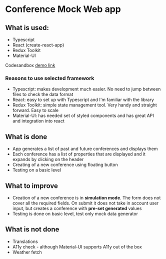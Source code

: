 # Conference Mock Web app

## What is used:

- Typescript
- React (create-react-app)
- Redux Toolkit
- Material-UI

Codesandbox [demo link](https://codesandbox.io/s/conf-list-demo-19uk5f)

### Reasons to use selected framework

- Typescript: makes development much easier. No need to jump between files to check the data format
- React: easy to set up with Typescript and I'm familiar with the library
- Redux Toolkit: simple state management tool. Very handy and straight forward. Easy to scale
- Material-UI: has needed set of styled components and has great API and integration into react

## What is done

- App generates a list of past and future conferences and displays them
- Each conference has a list of properties that are displayed and it expands by clicking on the header
- Creating of a new conference using floating button
- Testing on a basic level

## What to improve

- Creation of a new conference is in **simulation mode**. The form does not cover all the required fields. On submit it does not take in account user input, but creates a conference with **pre-set generated** values
- Testing is done on basic level, test only mock data generator

## What is not done

- Translations
- A11y check - although Material-UI supports A11y out of the box
- Weather fetch
